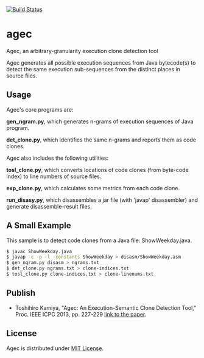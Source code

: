 [![Build Status](https://secure.travis-ci.org/tos-kamiya/agec.png?branch=master)](http://travis-ci.org/tos-kamiya/agec)

agec
====

Agec, an arbitrary-granularity execution clone detection tool

Agec generates all possible execution sequences from Java bytecode(s)
to detect the same execution sub-sequences from the distinct places in source files.

## Usage

Agec's core programs are: 

**gen_ngram.py**, which generates n-grams of execution sequences of Java program.

**det_clone.py**, which identifies the same n-grams and reports them as code clones.

Agec also includes the following utilities:

**tosl_clone.py**, which converts locations of code clones (from byte-code index) to line numbers of source files.

**exp_clone.py**, which calculates some metrics from each code clone.

**run_disasy.py**, which disassembles a jar file (with 'javap' disassembler) and generate disassemble-result files.

## A Small Example

This sample is to detect code clones from a Java file: ShowWeekday.java.

```bash
$ javac ShowWeekday.java
$ javap -c -p -l -constants ShowWeekday > disasm/ShowWeekday.asm
$ gen_ngram.py disasm > ngrams.txt
$ det_clone.py ngrams.txt > clone-indices.txt
$ tosl_clone.py clone-indices.txt > clone-linenums.txt
```

## Publish

* Toshihiro Kamiya, "Agec: An Execution-Semantic Clone Detection Tool," Proc. IEEE ICPC 2013, pp. 227-229 [link to the paper](http://toshihirokamiya.com/docs/p227-kamiya.pdf).

## License

Agec is distributed under [MIT License](http://opensource.org/licenses/mit-license.php).


